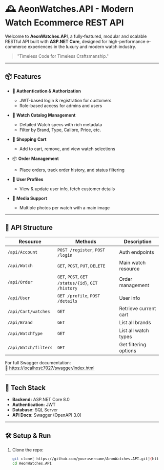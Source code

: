 # 🕰 AeonWatches.API - Modern Watch Ecommerce REST API

Welcome to **AeonWatches.API**, a fully-featured, modular and scalable RESTful API built with **ASP.NET Core**, designed for high-performance e-commerce experiences in the luxury and modern watch industry.

> "Timeless Code for Timeless Craftsmanship."

---

## 📦 Features

- 🔐 **Authentication & Authorization**  
  - JWT-based login & registration for customers
  - Role-based access for admins and users

- 🧭 **Watch Catalog Management**
  - Detailed Watch specs with rich metadata
  - Filter by Brand, Type, Calibre, Price, etc.

- 🛒 **Shopping Cart**
  - Add to cart, remove, and view watch selections

- 📦 **Order Management**
  - Place orders, track order history, and status filtering

- 👤 **User Profiles**
  - View & update user info, fetch customer details

- 📸 **Media Support**
  - Multiple photos per watch with a main image

---

## 📂 API Structure

| Resource | Methods | Description |
|----------|---------|-------------|
| `/api/Account` | `POST /register`, `POST /login` | Auth endpoints |
| `/api/Watch` | `GET`, `POST`, `PUT`, `DELETE` | Main watch resource |
| `/api/Order` | `GET`, `POST`, `GET /status/{id}`, `GET /history` | Order management |
| `/api/User` | `GET /profile`, `POST /details` | User info |
| `/api/Cart/watches` | `GET` | Retrieve current cart |
| `/api/Brand` | `GET` | List all brands |
| `/api/WatchType` | `GET` | List all watch types |
| `/api/Watch/filters` | `GET` | Get filtering options |

For full Swagger documentation:  
📎 [https://localhost:7027/swagger/index.html](https://localhost:7027/swagger/index.html)

---

## 🧠 Tech Stack

- **Backend:** ASP.NET Core 8.0  
- **Authentication:** JWT  
- **Database:** SQL Server  
- **API Docs:** Swagger (OpenAPI 3.0)

---

## 🛠 Setup & Run

1. Clone the repo:

   ```bash
   git clone[ https://github.com/yourusername/AeonWatches.API.git](https://github.com/islamaymanweb/AeonWatches.API)
   cd AeonWatches.API
